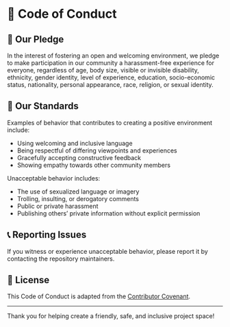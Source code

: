 # 📜 Code of Conduct

## 📖 Our Pledge

In the interest of fostering an open and welcoming environment, we pledge to make participation in our community a harassment-free experience for everyone, regardless of age, body size, visible or invisible disability, ethnicity, gender identity, level of experience, education, socio-economic status, nationality, personal appearance, race, religion, or sexual identity.

## 📌 Our Standards

Examples of behavior that contributes to creating a positive environment include:

* Using welcoming and inclusive language
* Being respectful of differing viewpoints and experiences
* Gracefully accepting constructive feedback
* Showing empathy towards other community members

Unacceptable behavior includes:

* The use of sexualized language or imagery
* Trolling, insulting, or derogatory comments
* Public or private harassment
* Publishing others’ private information without explicit permission

## 📞 Reporting Issues

If you witness or experience unacceptable behavior, please report it by contacting the repository maintainers.

## 📑 License

This Code of Conduct is adapted from the [Contributor Covenant](https://www.contributor-covenant.org/version/2.0/code_of_conduct/).

---

Thank you for helping create a friendly, safe, and inclusive project space!
